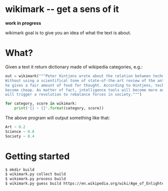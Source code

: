 # wikimark -- get a sens of it

**work in progress**

wikimark goal is to give you an idea of what the text is about.

# What?

Given a text it return dictionary made of wikipedia categories, e.g.:

```python
out = wikimark("""Peter Hintjens wrote about the relation between technology and culture.
Without using a scientifical tone of state-of-the-art review of the anthroposcene antropology,
he gives a fair amount of food for thought. According to Hintjens, technology is doomed to
become cheap. As matter of fact, intelligence tools will become more and more accessible which
will trigger a revolution to rebalance forces in society.""")

for category, score in wikimark:
    print('{} ~ {}'.format(category, score))
```

The above program will output something like that:

```python
Art ~ 0.2
Science ~ 0.8
Society ~ 0.4
```

# Getting started

```bash
$ mkdir build
$ wikimark.py collect build
$ wikimark.py process build
$ wikimark.py guess build https://en.wikipedia.org/wiki/Age_of_Enlightenment
```

